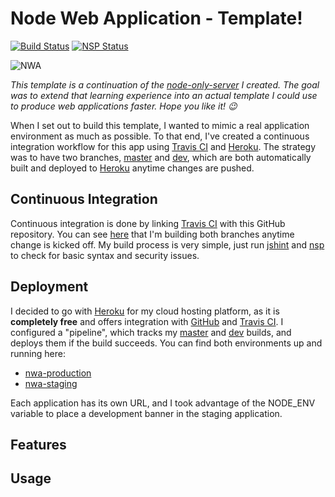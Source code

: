 # Node Web Application - Template!

[![Build Status](https://travis-ci.org/bradgarropy/nwa.svg)](https://travis-ci.org/bradgarropy/nwa)
[![NSP Status](https://nodesecurity.io/orgs/brad-garropy/projects/27126b8e-87c8-46a5-bf73-80ea79993e3b/badge)](https://nodesecurity.io/orgs/brad-garropy/projects/27126b8e-87c8-46a5-bf73-80ea79993e3b)

![NWA](https://raw.githubusercontent.com/bradgarropy/nwa/dev/nwa.png)

*This template is a continuation of the [node-only-server](https://github.com/bradgarropy/node-only-server) I created. The goal was to extend that learning experience into an actual template I could use to produce web applications faster. Hope you like it! :wink:*

When I set out to build this template, I wanted to mimic a real application environment as much as possible. To that end, I've created a continuous integration workflow for this app using [Travis CI](https://travis-ci.org/) and [Heroku](https://dashboard.heroku.com/). The strategy was to have two branches, [master](https://github.com/bradgarropy/nwa/tree/master) and [dev](https://github.com/bradgarropy/nwa/tree/dev), which are both automatically built and deployed to [Heroku](https://dashboard.heroku.com/) anytime changes are pushed.


## Continuous Integration

Continuous integration is done by linking [Travis CI](https://travis-ci.org/) with this GitHub repository. You can see [here](https://travis-ci.org/bradgarropy/nwa/branches) that I'm building both branches anytime change is kicked off. My build process is very simple, just run [jshint](http://jshint.com/) and [nsp](https://nodesecurity.io/) to check for basic syntax and security issues.


## Deployment

I decided to go with [Heroku](https://dashboard.heroku.com/) for my cloud hosting platform, as it is **completely free** and offers integration with  [GitHub](https://github.com/) and [Travis CI](https://travis-ci.org/). I configured a "pipeline", which tracks my [master](https://github.com/bradgarropy/nwa/tree/master) and [dev](https://github.com/bradgarropy/nwa/tree/dev) builds, and deploys them if the build succeeds. You can find both environments up and running here:

* [nwa-production](https://nwa-production.herokuapp.com/)
* [nwa-staging](https://nwa-staging.herokuapp.com/)

Each application has its own URL, and I took advantage of the NODE_ENV variable to place a development banner in the staging application.


## Features

<!-- TODO: Finish this section. -->


## Usage

<!-- TODO: Finish this section. -->
